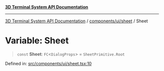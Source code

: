 [**3D Terminal System API Documentation**](../../../../README.md)

***

[3D Terminal System API Documentation](../../../../README.md) / [components/ui/sheet](../README.md) / Sheet

# Variable: Sheet

> `const` **Sheet**: `FC`\<`DialogProps`\> = `SheetPrimitive.Root`

Defined in: [src/components/ui/sheet.tsx:10](https://github.com/Dicommunitas/ThreeJS_Terminal_3D/blob/5b477f54175762d5c4c643839351148d429f45bb/src/components/ui/sheet.tsx#L10)
